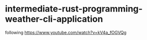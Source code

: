 # intermediate-rust-programming-weather-cli-application
following https://www.youtube.com/watch?v=kV4a_fOGVQg
